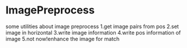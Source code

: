 # ImagePreprocess
some utilities about image preprocess
1.get image pairs from pos
2.set image in horizontal
3.write image information
4.write pos information of image
5.not now!enhance the image for match
